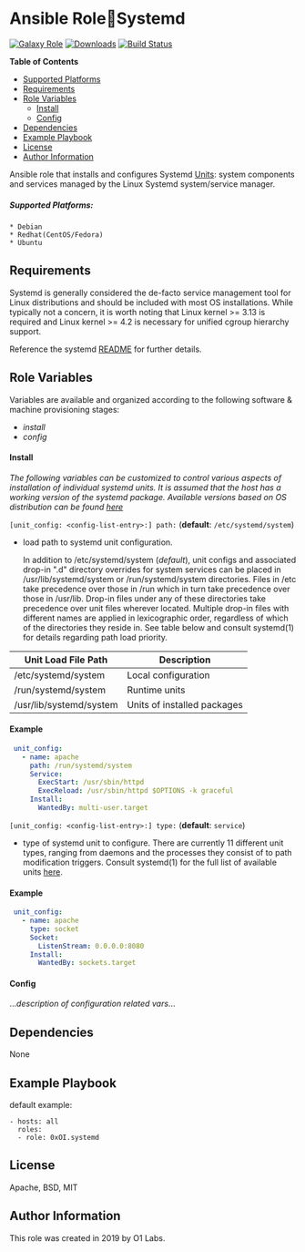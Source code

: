 Ansible Role:vertical_traffic_light:Systemd
=========
[![Galaxy Role](https://img.shields.io/ansible/role/44466.svg)](https://galaxy.ansible.com/0x0I/systemd)
[![Downloads](https://img.shields.io/ansible/role/d/44466.svg)](https://galaxy.ansible.com/0x0I/systemd)
[![Build Status](https://travis-ci.org/0x0I/ansible-role-systemd.svg?branch=master)](https://travis-ci.org/0x0I/ansible-role-systemd)

**Table of Contents**
  - [Supported Platforms](#supported-platforms)
  - [Requirements](#requirements)
  - [Role Variables](#role-variables)
      - [Install](#install)
      - [Config](#config)
  - [Dependencies](#dependencies)
  - [Example Playbook](#example-playbook)
  - [License](#license)
  - [Author Information](#author-information)

Ansible role that installs and configures Systemd [Units](http://man7.org/linux/man-pages/man5/systemd.unit.5.html): system components and services managed by the Linux Systemd system/service manager.

##### Supported Platforms:
```
* Debian
* Redhat(CentOS/Fedora)
* Ubuntu
```

Requirements
------------

Systemd is generally considered the de-facto service management tool for Linux distributions and should be included with most OS installations. While typically not a concern, it is worth noting that Linux kernel >= 3.13 is required and Linux kernel >= 4.2 is necessary for unified cgroup hierarchy support.

Reference the systemd [README](https://github.com/systemd/systemd/blob/master/README) for further details.

Role Variables
--------------
Variables are available and organized according to the following software & machine provisioning stages:
* _install_
* _config_

#### Install

_The following variables can be customized to control various aspects of installation of individual systemd units. It is assumed that the host has a working version of the systemd package. Available versions based on OS distribution can be found [here](http://fr2.rpmfind.net/linux/rpm2html/search.php?query=systemd&submit=Search+...&system=&arch=)_

`[unit_config: <config-list-entry>:] path:` (**default**: `/etc/systemd/system`)
- load path to systemd unit configuration. 

  In addition to /etc/systemd/system (*default*), unit configs and associated drop-in ".d" directory overrides for system services can be placed in /usr/lib/systemd/system or /run/systemd/system directories. Files in /etc take precedence over those in /run which in turn take precedence over those in /usr/lib. Drop-in files under any of these directories take precedence over unit files wherever located. Multiple drop-in files with different names are applied in lexicographic order, regardless of which of the directories they reside in. See table below and consult systemd(1) for details regarding path load priority.
  
| Unit Load File Path | Description |
| --- | --- |
| /etc/systemd/system | Local configuration |
| /run/systemd/system | Runtime units |
| /usr/lib/systemd/system | Units of installed packages |

#### Example

 ```yaml
  unit_config:
    - name: apache
      path: /run/systemd/system
      Service:
        ExecStart: /usr/sbin/httpd
        ExecReload: /usr/sbin/httpd $OPTIONS -k graceful
      Install:
        WantedBy: multi-user.target
```

`[unit_config: <config-list-entry>:] type:` (**default**: `service`)
- type of systemd unit to configure. There are currently 11 different unit types, ranging from daemons and the processes they consist of to path modification triggers. Consult systemd(1) for the full list of available units [here](https://web.kamihq.com/web/viewer.html?state=%7B%22ids%22%3A%5B%221lUefHPsKMkh0s9xbPopMy56HNk2JO6jS%22%5D%2C%22action%22%3A%22open%22%2C%22userId%22%3A%22112001717226039816040%22%7D&filename=null).

#### Example

 ```yaml
  unit_config:
    - name: apache
      type: socket
      Socket:
        ListenStream: 0.0.0.0:8080
      Install:
        WantedBy: sockets.target
```

#### Config

...*description of configuration related vars*...

Dependencies
------------

None

Example Playbook
----------------
default example:
```
- hosts: all
  roles:
  - role: 0xOI.systemd
```

License
-------

Apache, BSD, MIT

Author Information
------------------

This role was created in 2019 by O1 Labs.
